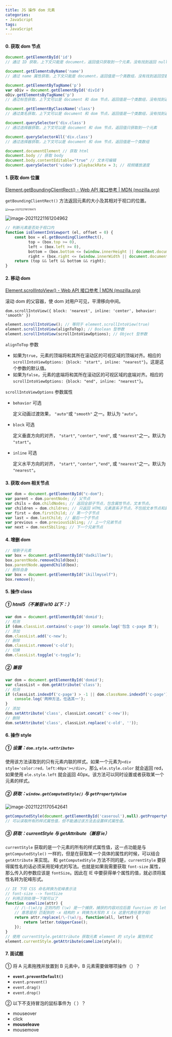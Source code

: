 ```yaml
---
title: JS 操作 dom 元素
categories: 
- JavaScript
tags:
- JavaScript
---
```


#### 0. 获取 dom 节点

```js
document.getElementById('id')
// 通过 ID 获取，上下文只能是 document，返回值只获取到一个元素，没有找到返回 null

document.getElementsByName('name')
// 通过 name 属性获取，上下文只能是 document，返回值是一个类数组，没有找到返回空数组

document.getElementByTagName('p')
var oDiv = document.getElementById('divId')
oDiv.getElementsByTagName('p')
// 通过标签获取，上下文可以是 document 和 dom 节点，返回值是一个类数组，没有找到返回空数组

document.getElementByClassName('class')
// 通过类名获取，上下文可以是 document 和 dom 节点，返回值是一个类数组，没有找到返回空数组，ie8 以下不兼容

document.querySelector('div.class')
// 通过选择器获取，上下文可以是 document 和 dom 节点，返回值只获取到一个元素

document.querySelectorAll('div.class')
// 通过选择器获取，上下文可以是 document 和 dom 节点，返回值是一个类数组

document.documentElement // 获取 html
document.body // 获取 body
document.body.contentEditable="true" // 文本可编辑
document.querySelector('video').playbackRate = 3; // 视频播放速度
```

<!-- more -->

#### 1. 获取 dom 位置

[Element.getBoundingClientRect() - Web API 接口参考 | MDN (mozilla.org)](https://developer.mozilla.org/zh-CN/docs/Web/API/Element/getBoundingClientRect)

`getBoundingClientRect()` 方法返回元素的大小及其相对于视口的位置。

<img src="https://s2.loli.net/2021/12/21/M3QHBTLyD7lkois.png" alt="image-20211221161318473" style="zoom: 50%;" />

![image-20211221161204962](https://s2.loli.net/2021/12/21/f8qvTVY1Zkh6oRM.png)

```js
// 判断元素是否处于视口内
function isElementInViewport (el, offset = 0) {
    const box = el.getBoundingClientRect(),
          top = (box.top >= 0),
          left = (box.left >= 0),
          bottom = (box.bottom <= (window.innerHeight || document.documentElement.clientHeight) + offset),
          right = (box.right <= (window.innerWidth || document.documentElement.clientWidth) + offset);
    return (top && left && bottom && right);
}
```

#### 2. 移动 dom

[Element.scrollIntoView() - Web API 接口参考 | MDN (mozilla.org)](https://developer.mozilla.org/zh-CN/docs/Web/API/Element/scrollIntoView)

滚动 dom 的父容器，使 dom 对用户可见，平滑移向中间。

`dom.scrollIntoView({ block: 'nearest', inline: 'center', behavior: 'smooth' })`

```js
element.scrollIntoView(); // 等同于 element.scrollIntoView(true)
element.scrollIntoView(alignToTop); // Boolean 型参数
element.scrollIntoView(scrollIntoViewOptions); // Object 型参数
```

`alignToTop` 参数

- 如果为`true`，元素的顶端将和其所在滚动区的可视区域的顶端对齐。相应的 `scrollIntoViewOptions: {block: "start", inline: "nearest"}`。这是这个参数的默认值。
- 如果为`false`，元素的底端将和其所在滚动区的可视区域的底端对齐。相应的`scrollIntoViewOptions: {block: "end", inline: "nearest"}`。

`scrollIntoViewOptions` 参数属性

- `behavior` 可选

  定义动画过渡效果， `"auto"`或 `"smooth"` 之一。默认为 `"auto"`。

- `block` 可选

  定义垂直方向的对齐， `"start"`, `"center"`, `"end"`, 或 `"nearest"`之一。默认为 `"start"`。

- `inline` 可选

  定义水平方向的对齐， `"start"`, `"center"`, `"end"`, 或 `"nearest"`之一。默认为 `"nearest"`。

#### 3. 获取 dom 相关节点

```js
var dom = document.getElementById("c-dom");
var parent = dom.parentNode; // 父节点
var chils = dom.childNodes; // 返回全部子节点，包含属性节点，文本节点。
var children = dom.children; // 只返回 HTML 元素直系子节点，不包括文本节点和属性节点。
var first = dom.firstChild; // 第一个子节点
var last = dom.lastChild; // 最后一个子节点 
var previous = dom.previousSibling; // 上一个兄弟节点
var next = dom.nextSbiling; // 下一个兄弟节点
```

#### 4. 增删 dom

```js
// 增删子元素
var box = document.getElementById("dadkillme");
box.parentNode.removeChild(box);
box.parentNode.appendChild(box);
// 删除自身
var box = document.getElementById("ikillmyself");
box.remove();
```

#### 5. 操作 class

##### ① html5（不兼容 ie10 以下：）

```js
var dom = document.getElementById('domid');
// 检测
if (dom.classList.contains('c-page')) console.log('包含 c-page 类');
// 添加
dom.classList.add('c-new');
// 删除
dom.classList.remove('c-old');
// 切换
dom.classList.toggle('c-toggle');
```

##### ② 兼容

```js
var dom = document.getElementById('domid');
var classList = dom.getAttribute('class');
// 检测
if (classList.indexOf('c-page') > -1 || dom.className.indexOf('c-page') > -1) {
    console.log('两种方法，任选其一');
}
// 添加
dom.setAttribute('class', classList.concat(' c-new'));
// 删除
dom.setAttribute('class', classList.replace('c-old', ''));
```

#### 6. 操作 style

##### ① 设置：`dom.style.<attribute>`

使用该方法读取到的只有元素内联的样式。如果一个元素为`<div style='color:red，left:40px'></div>`，那么 `ele.style.color` 就会返回 red，如果使用 `ele.style.left` 就会返回 40px。该方法可以同时设置或者获取某一个元素的样式。

##### ② 获取：`window.getComputedStyle()` 与 `getPropertyValue`

![image-20211221170542641](https://s2.loli.net/2021/12/21/utw78eRfTsD4JUo.png)

```js
getComputedStyle(document.getElementById('caseroul'),null).getPropertyValue('left');
// 可以读取所有的样式属性值，但不能通过该方法去设置样式属性值。
```

##### ③ 获取：currentStyle 与 getAttribute（兼容 ie）

`currentStyle` 获取的是一个元素的所有的样式属性值，这一点功能是与 `getComputedStyle()` 一样的，但是在获取某一个具体的属性的时候，可以结合 `getAttribute` 来实现。
和 `getComputedStyle` 方法不同的是，`currentStyle` 要获得属性名的话必须采用驼峰式的写法。也就是如果我需要获取 `font-size` 属性，那么传入的参数应该是 `fontSize`。因此在 IE 中要获得单个属性的值，就必须将属性名转为驼峰形式。

```js
// IE 下将 CSS 命名转换为驼峰表示法
// font-size --> fontSize
// 利用正则处理一下就可以了
function camelize(attr) {
    // /\-(\w)/g 正则内的 (\w) 是一个捕获，捕获的内容对应后面 function 的 letter
    // 意思是将 匹配到的 -x 结构的 x 转换为大写的 X (x 这里代表任意字母)
    return attr.replace(/\-(\w)/g, function(all, letter) {
        return letter.toUpperCase();
    });
}
// 使用 currentStyle.getAttribute 获取元素 element 的 style 属性样式
element.currentStyle.getAttribute(camelize(style));
```

#### 7. 面试题

① 将 A 元素拖拽并放置到 B 元素中，B 元素需要做哪项操作（）？

- **`event.preventDefault()`**
- `event.prevent()`
- `event.drag()`
- `event.drop()`

<!-- event.preventDefault() 用于阻止浏览器的默认行为，防止在拖拽过程中因为拖拽，浏览器所产生的页面跳转等不被希望的行为。-->

② 以下不支持冒泡的鼠标事件为（   ）？

- mouseover
- click
- **mouseleave**
- mousemove

<!-- 不支持冒泡的 UI 事件：load、unload、resize、abort、error
不支持冒泡的焦点事件：blur、focus
不支持冒泡的鼠标事件：mouseleave、mouseenter -->



